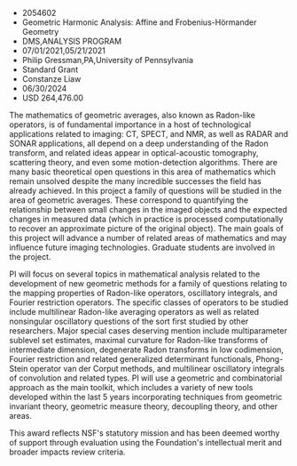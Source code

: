 
* 2054602
* Geometric Harmonic Analysis: Affine and Frobenius-Hörmander Geometry
* DMS,ANALYSIS PROGRAM
* 07/01/2021,05/21/2021
* Philip Gressman,PA,University of Pennsylvania
* Standard Grant
* Constanze Liaw
* 06/30/2024
* USD 264,476.00

The mathematics of geometric averages, also known as Radon-like operators, is of
fundamental importance in a host of technological applications related to
imaging: CT, SPECT, and NMR, as well as RADAR and SONAR applications, all depend
on a deep understanding of the Radon transform, and related ideas appear in
optical-acoustic tomography, scattering theory, and even some motion-detection
algorithms. There are many basic theoretical open questions in this area of
mathematics which remain unsolved despite the many incredible successes the
field has already achieved. In this project a family of questions will be
studied in the area of geometric averages. These correspond to quantifying the
relationship between small changes in the imaged objects and the expected
changes in measured data (which in practice is processed computationally to
recover an approximate picture of the original object). The main goals of this
project will advance a number of related areas of mathematics and may influence
future imaging technologies. Graduate students are involved in the project.

PI will focus on several topics in mathematical analysis related to the
development of new geometric methods for a family of questions relating to the
mapping properties of Radon-like operators, oscillatory integrals, and Fourier
restriction operators. The specific classes of operators to be studied include
multilinear Radon-like averaging operators as well as related nonsingular
oscillatory questions of the sort first studied by other researchers. Major
special cases deserving mention include multiparameter sublevel set estimates,
maximal curvature for Radon-like transforms of intermediate dimension,
degenerate Radon transforms in low codimension, Fourier restriction and related
generalized determinant functionals, Phong-Stein operator van der Corput
methods, and multilinear oscillatory integrals of convolution and related types.
PI will use a geometric and combinatorial approach as the main toolkit, which
includes a variety of new tools developed within the last 5 years incorporating
techniques from geometric invariant theory, geometric measure theory, decoupling
theory, and other areas.

This award reflects NSF's statutory mission and has been deemed worthy of
support through evaluation using the Foundation's intellectual merit and broader
impacts review criteria.
